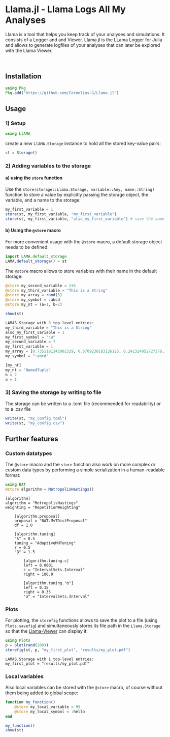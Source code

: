 # Llama.jl - Llama Logs All My Analyses


Llama is a tool that helps you keep track of your analyses and simulations. It consists of a Logger and and Viewer.
Llama.jl is the LLama Logger for Julia and allows to generate logfiles of your analyses that can later be explored with the Llama Viewer.

<br/>

## Installation
```Julia
using Pkg
Pkg.add("https://github.com/Cornelius-G/Llama.jl")
```

## Usage
### 1) Setup
```Julia
using LlAMA 
```

create a new `LlAMA.Storage` instance to hold all the stored key-value pairs:
```Julia
st = Storage()
```
### 2) Adding variables to the storage
#### a) using the `store` function
Use the `store(storage::Llama.Storage, variable::Any, name::String)` function to store a value by explicitly passing the storage object, the variable, and a name to the storage:
```Julia
my_first_variable = 1
store(st, my_first_variable, "my_first_variable")
store(st, my_first_variable, "also_my_first_variable") # save the same value with a different name
```
#### b) Using the `@store` macro
For more convenient usage with the `@store` macro, a default storage object needs to be defined:
```Julia
import LAMA.default_storage
LAMA.default_storage() = st
```

The `@store` macro allows to store variables with their name in the default storage:
```Julia
@store my_second_variable = 2+5
@store my_third_variable = "This is a String"
@store my_array = rand(5)
@store my_symbol = :abcd
@store my_nt = (a=1, b=2)
```

```Julia
show(st)

LAMAS.Storage with 8 top-level entries:
my_third_variable = "This is a String"
also_my_first_variable = 1
my_first_symbol = ":a"
my_second_variable = 7
my_first_variable = 1
my_array = [0.7351191342002329, 0.6709238183126125, 0.242324052727378, 0.636459920624151, 0.45880780951411015]
my_symbol = ":abcd"

[my_nt]
my_nt = "NamedTuple"
b = 2
a = 1
```

### 3) Saving the storage by writing to file
The storage can be written to a .toml file (recommended for readability) or to a .csv file 
```Julia
write(st, "my_config.toml")
write(st, "my_config.csv")
```

## Further features

### Custom datatypes
The `@store` macro and the `store` function also work on more complex or custom data types by performing a simple serialization in a human-readable format:
```Julia
using BAT
@store algorithm = MetropolisHastings()
```
```
[algorithm]
algorithm = "MetropolisHastings"
weighting = "RepetitionWeighting"

    [algorithm.proposal]
    proposal = "BAT.MvTDistProposal"
    df = 1.0

    [algorithm.tuning]
    "λ" = 0.5
    tuning = "AdaptiveMHTuning"
    r = 0.5
    "β" = 1.5

        [algorithm.tuning.c]
        left = 0.0001
        c = "IntervalSets.Interval"
        right = 100.0

        [algorithm.tuning."α"]
        left = 0.15
        right = 0.35
        "α" = "IntervalSets.Interval"
```

### Plots
For plotting, the `storefig` functions allows to save the plot to a file (using `Plots.savefig`) and simultaneously stores its file path in the `Llama.Storage` so that the [Llama-Viewer]() can display it:
```Julia
using Plots
p = plot(rand(100))
storefig(st, p, "my_first_plot", "results/my_plot.pdf")
```
```
LAMAS.Storage with 1 top-level entries:
my_first_plot = "results/my_plot.pdf"
```

### Local variables
Also local variables can be stored with the `@store` macro, of course without them being added to global scope:
```Julia
function my_function()
    @store my_local_variable = 99
    @store my_local_symbol = :hello
end

my_function()
show(st)
```




